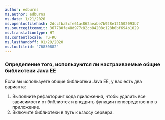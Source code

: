 ```yaml
---
author: edburns
ms.author: edburns
ms.date: 1/21/2020
ms.openlocfilehash: 2dccfba5cfe61ac862aeabe7b928e121502093b7
ms.sourcegitcommit: 367780fe48d977c82cb84208c128b0bf694b1029
ms.translationtype: HT
ms.contentlocale: ru-RU
ms.lasthandoff: 01/29/2020
ms.locfileid: "76830882"
---
```

### <a name="determine-whether-you-are-using-your-own-custom-created-shared-java-ee-libraries"></a>Определение того, используются ли настраиваемые общие библиотеки Java EE

Если вы используете общие библиотеки Java EE, у вас есть два варианта:

1. Выполните рефакторинг кода приложения, чтобы удалить все зависимости от библиотек и внедрить функции непосредственно в приложение.
2. Включите библиотеки в путь к классу сервера.
